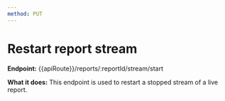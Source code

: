 ```yaml
---
method: PUT
---
```


# Restart report stream

**Endpoint:** {{apiRoute}}/reports/:reportId/stream/start

**What it does:** This endpoint is used to restart a stopped stream of a live report.
